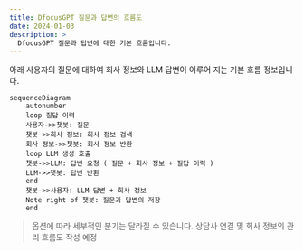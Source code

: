 ```yaml
---
title: DfocusGPT 질문과 답변의 흐름도
date: 2024-01-03
description: >
  DfocusGPT 질문과 답변에 대한 기본 흐름입니다.
---
```



아래 사용자의 질문에 대하여 회사 정보와 LLM 답변이 이루어 지는 기본 흐름 정보입니다.

```mermaid
sequenceDiagram
    autonumber
    loop 질답 이력
    사용자->>챗봇: 질문
    챗봇->>회사 정보: 회사 정보 검색
    회사 정보->>챗봇: 회사 정보 반환
    loop LLM 생성 호출
    챗봇->>LLM: 답변 요청 ( 질문 + 회사 정보 + 질답 이력 )
    LLM->>챗봇: 답변 반환
    end
    챗봇->>사용자: LLM 답변 + 회사 정보
    Note right of 챗봇: 질문과 답변의 저장
    end

```

> 옵션에 따라 세부적인 분기는 달라질 수 있습니다.
> 상담사 연결 및 회사 정보의 관리 흐름도 작성 예정
>
